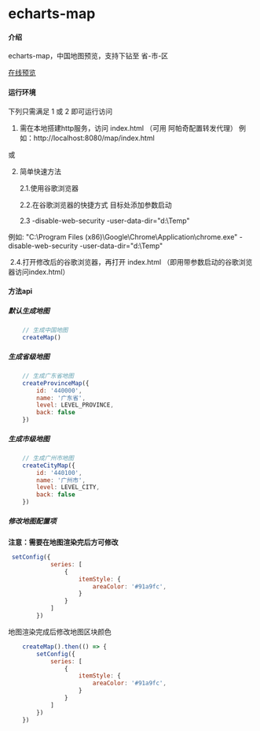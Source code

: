 # echarts-map

#### 介绍
echarts-map，中国地图预览，支持下钻至 省-市-区

[在线预览](https://lecoler.gitee.io/echarts-map)

#### 运行环境

下列只需满足 1 或 2  即可运行访问

1. 需在本地搭建http服务，访问 index.html 
（可用 阿帕奇配置转发代理）
例如：http://localhost:8080/map/index.html

或

2. 简单快速方法 

   2.1.使用谷歌浏览器

   2.2.在谷歌浏览器的快捷方式 目标处添加参数启动

   2.3  -disable-web-security -user-data-dir="d:\Temp"

例如:
"C:\Program Files (x86)\Google\Chrome\Application\chrome.exe" -disable-web-security -user-data-dir="d:\Temp"

​	2.4.打开修改后的谷歌浏览器，再打开 index.html 
（即用带参数启动的谷歌浏览器访问index.html）


#### 方法api
##### 默认生成地图
```js
    // 生成中国地图
    createMap()
```
##### 生成省级地图
```js
    // 生成广东省地图
    createProvinceMap({
        id: '440000',
        name: '广东省',
        level: LEVEL_PROVINCE,
        back: false
    })
```

##### 生成市级地图
```js
    // 生成广州市地图
    createCityMap({
        id: '440100',
        name: '广州市',
        level: LEVEL_CITY,
        back: false
    })
```
##### 修改地图配置项
**注意：需要在地图渲染完后方可修改**
```js
 setConfig({
            series: [
                {
                    itemStyle: {
                        areaColor: '#91a9fc',
                    }
                }
            ]
        })
```
地图渲染完成后修改地图区块颜色
```js
    createMap().then(() => {
        setConfig({
            series: [
                {
                    itemStyle: {
                        areaColor: '#91a9fc',
                    }
                }
            ]
        })
    })
```